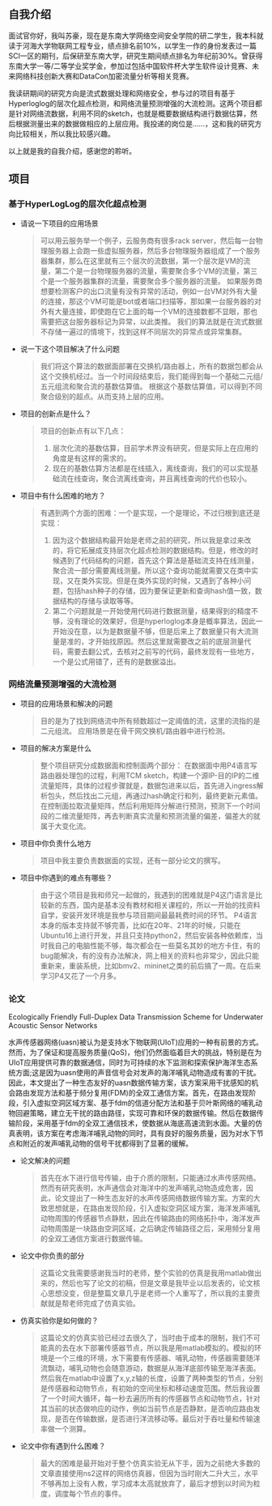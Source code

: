 ## 自我介绍
面试官你好，我叫苏豪，现在是东南大学网络空间安全学院的研二学生，我本科就读于河海大学物联网工程专业，绩点排名前10%，以学生一作的身份发表过一篇SCI一区的期刊，后保研至东南大学，研究生期间绩点排名为年纪前30%。曾获得东南大学一等/二等学业奖学金，参加过包括中国软件杯大学生软件设计竞赛、未来网络科技创新大赛和DataCon加密流量分析等相关竞赛。

我读研期间的研究方向是流式数据处理和网络安全，参与过的项目有基于Hyperloglog的层次化超点检测，和网络流量预测增强的大流检测。这两个项目都是针对网络流数据，利用不同的sketch，也就是概要数据结构进行数据估算，然后根据测量出来的数据做相应的上层应用。我投递的岗位是……，这和我的研究方向比较相关，所以我比较感兴趣。

以上就是我的自我介绍，感谢您的聆听。

## 项目
### 基于HyperLogLog的层次化超点检测
- 请说一下项目的应用场景
  > 可以用云服务举一个例子，云服务商有很多rack server，然后每一台物理服务器上会跑一些虚拟服务器，然后多台物理服务器组成了一个服务器集群，那么在这里就有三个层次的流数据，第一个层次是VM的流量，第二个是一台物理服务器的流量，需要聚合多个VM的流量，第三个是一个服务器集群的流量，需要聚合多个服务器的流量。
  > 如果服务商想要检测客户的出口流量有没有异常的活动，例如一台VM对外有大量的连接，那这个VM可能是bot或者端口扫描等，那如果一台服务器的对外有大量连接，即使跑在它上面的每一个VM的连接数都不显眼，那也需要把这台服务器标记为异常，以此类推。
  > 我们的算法就是在流式数据不存储一遍过的情境下，找到这样不同层次的异常点或异常集群。

- 说一下这个项目解决了什么问题
    > 我们将这个算法的数据面部署在交换机/路由器上，所有的数据包都会从这个交换机经过。当一个时间段结束后，我们能得到每一个基础二元组/五元组流和聚合流的基数估算值。
    > 根据这个基数估算值，可以得到不同聚合级别的超点。从而支持上层的应用。

- 项目的创新点是什么？
    > 项目的创新点有以下几点：
    > 1. 层次化流的基数估算，目前学术界没有研究，但是实际上在应用的角度是有这样的需求的。
    > 2. 现在的基数估算方法都是在线插入，离线查询，我们的可以实现基础流在线查询，聚合流离线查询，并且离线查询的代价也较小。


- 项目中有什么困难的地方？
    > 有遇到两个方面的困难：一个是实现，一个是理论，不过归根到底还是实现：
    > 1. 因为这个数据结构最开始是老师之前的研究，所以我是拿过来改的，将它拓展成支持层次化超点检测的数据结构。但是，修改的时候遇到了代码结构的问题，首先这个算法是基础流支持在线测量，聚合流一部分需要离线测量。所以这个查询功能就需要又在类中实现，又在类外实现。但是在类外实现的时候，又遇到了各种小问题，包括hash种子的存储，因为要保证更新和查询hash值一致，数据结构的存储与读取等等。
    > 2. 第二个问题就是一开始使用代码进行数据测量，结果得到的精度不够，没有理论的效果好，但是hyperloglog本身是概率算法，因此一开始没在意，以为是数据量不够，但是后来上了数据量只有大流测量是准的，才开始找原因。然后这里就需要改之前的底层测量代码，需要去翻公式，去核对之前写的代码，最终发现有一些地方，一个是公式用错了，还有的是数据溢出。

### 网络流量预测增强的大流检测
- 项目的应用场景和解决的问题
    > 目的是为了找到网络流中所有频数超过一定阈值的流，这里的流指的是二元组流。
    > 应用场景是在骨干网交换机/路由器中进行检测。

- 项目的解决方案是什么
    > 整个项目研究分成数据面和控制面两个部分：
    > 在数据面中用P4语言写路由器处理包的过程，利用TCM sketch，构建一个源IP-目的IP的二维流量矩阵，具体的过程步骤就是，数据包进来以后，首先进入ingress解析包头，然后找出二元组，再通过hash确定行和列，最终更新元素值。
    > 在控制面拉取流量矩阵，然后利用矩阵分解进行预测，预测下一个时间段的二维流量矩阵，再去判断真实流量和预测流量的偏差，偏差大的就属于大变化流。

- 项目中你负责什么地方
    > 项目中我主要负责数据面的实现，还有一部分论文的撰写。

- 项目中你遇到的难点有哪些？
    > 由于这个项目是我和师兄一起做的，我遇到的困难就是P4这门语言是比较新的东西，国内是基本没有教材和相关课程的，所以一开始的找资料自学，安装开发环境是我参与项目期间最最耗费时间的环节。
    > P4语言本身的版本支持就不够完善，比如在20年、21年的时候，只能在Ubuntu16上进行开发，并且只支持python2，然后安装各种依赖库，当时我自己的电脑性能不够，每次都会在一些莫名其妙的地方卡住，有的bug能解决，有的没有办法解决，网上相关的资料也非常少，因此只能重新来，重装系统，比如bmv2、mininet之类的前后搞了一周。在后来学习P4又花了一个月多。

### 论文
Ecologically Friendly Full-Duplex Data Transmission Scheme for Underwater Acoustic Sensor Networks

水声传感器网络(uasn)被认为是支持水下物联网(UIoT)应用的一种有前景的方式。然而，为了保证和提高服务质量(QoS)，他们仍然面临着巨大的挑战，特别是在为UIoT应用提供可靠的数据通信，同时为可持续的水下监测和探索保护海洋生态系统方面;这是因为uasn使用的声音信号会对发声的海洋哺乳动物造成有害的干扰。 因此，本文提出了一种生态友好的uasn数据传输方案，该方案采用干扰感知的机会路由发现方法和基于频分复用(FDM)的全双工通信方案。首先，在路由发现阶段，引入虚拟空洞区域方案、基于fdm的信道分配方法和基于贝叶斯网络的哺乳动物回避策略，建立无干扰的路由路径，实现可靠和环保的数据传输。然后在数据传输阶段，采用基于fdm的全双工通信技术，使数据从海底高速流到水面。大量的仿真表明，该方案在考虑海洋哺乳动物的同时，具有良好的服务质量，因为对水下节点和附近的发声哺乳动物的信号干扰都得到了显著的缓解。

- 论文解决的问题
    > 首先在水下进行信号传输，由于介质的限制，只能通过水声传感网络。然而有研究表明，水声通信会对海洋中的发声哺乳动物造成危害，因此，论文提出了一种生态友好的水声传感网络数据传输方案。方案的大致思想就是，在路由发现阶段，引入虚拟空洞区域方案，海洋发声哺乳动物周围的传感器节点静默，因此在传输路由的网络拓扑中，海洋发声动物周围是一块路由空洞区域，之后确定传输路径之后，采用频分复用的全双工通信方案进行数据传输。

- 论文中你负责的部分
    > 这篇论文我需要感谢我当时的老师，整个实验的仿真是我用matlab做出来的，然后也写了论文的初稿，但是文章是我毕业以后发表的，论文核心思想没变，但是整篇文章几乎是老师一个人重写了，所以我的主要贡献就是帮老师完成了仿真实验。

- 仿真实验你是如何做的？
    > 这篇论文的仿真实验已经过去很久了，当时由于成本的限制，我们不可能真的去在水下部署传感器节点，所以我是用matlab模拟的。模拟的环境是一个三维的环境，水下需要有传感器、哺乳动物，传感器需要随洋流飘动，哺乳动物也会随意游动，数据是从海洋底部传输至海洋表面。
    > 然后我在matlab中设置了x,y,z轴的长度，设置了两种类型的节点，分别是传感器和动物节点，有初始的空间坐标和移动速度范围。然后我设置了一个时间大循环，每一秒去遍历所有的传感器节点和动物节点，针对其当前的状态做响应的动作，例如当前节点是否静默，是否响应路由发现，是否在传输数据，是否进行洋流移动等。最后对于吞吐量和传输速率做一个测算。

- 论文中你有遇到什么困难？
    > 最大的困难是最开始对于整个仿真实验无从下手，因为之前绝大多数的文章直接使用ns2这样的网络仿真器，但因为当时刚大二升大三，水平不够再加上没有人教，学习成本太高就放弃了，最后才想到以时间为粒度，调度每个节点的事件。
